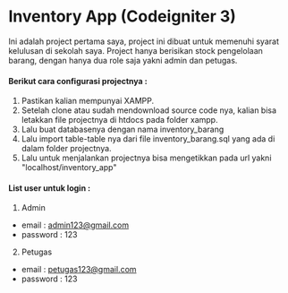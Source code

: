 # Inventory App (Codeigniter 3)

Ini adalah project pertama saya, project ini dibuat untuk memenuhi syarat kelulusan di sekolah saya. Project hanya berisikan stock pengelolaan barang, dengan hanya dua role saja yakni admin dan petugas.

<h4>Berikut cara configurasi projectnya : </h4>

1. Pastikan kalian mempunyai XAMPP.
2. Setelah clone atau sudah mendownload source code nya, kalian bisa letakkan file projectnya di htdocs pada folder xampp.
3. Lalu buat databasenya dengan nama inventory_barang
4. Lalu import table-table nya dari file inventory_barang.sql yang ada di dalam folder projectnya.
5. Lalu untuk menjalankan projectnya bisa mengetikkan pada url yakni "localhost/inventory_app"


<h4>List user untuk login : </h4>

1. Admin
- email : admin123@gmail.com
- password : 123

2. Petugas
- email : petugas123@gmail.com
- password : 123
